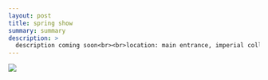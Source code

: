 ```yaml
---
layout: post
title: spring show
summary: summary
description: >
  description coming soon<br><br>location: main entrance, imperial college london<br>dates: 16-19 february 2023<br>project: <a href="https://bsbiro.github.io/projects/pulpatronics" style="text-decoration:none" >pulpatronics</a>
---
```


<div class="slideshow-container">
<img src="https://bsbiro.github.io/exh9.jpg">
</div>
